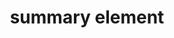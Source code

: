 ---
{
  "title": "summary element",
  "description": "The details element represents a disclosure widget from which the user can obtain additional information or controls. Note that per the HTML5 spec, headings are allowed in the summary element.",
  "category": "html",
  "keywords": [
    "summary element"
  ],
  "last_test_date": "2019-08-05",
  "test_results_url": "https://a11ysupport.io/tech/html/summary_element",
  "stats": {
    "dragon_win": {
      "chrome": {
        "88": "n"
      }
    },
    "jaws": {
      "chrome": {
        "88": "y"
      },
      "ie": {
        "11": "n"
      },
      "firefox": {
        "85": "y"
      }
    },
    "narrator": {
      "edge": {
        "88": "y"
      }
    },
    "nvda": {
      "chrome": {
        "88": "a"
      },
      "firefox": {
        "85": "y"
      }
    },
    "orca": {
      "firefox": {
        "85": "y"
      }
    },
    "talkback": {
      "and_chr": {
        "88": "y"
      }
    },
    "va_and": {
      "and_chr": {
        "88": "y"
      }
    },
    "vo_ios": {
      "ios_saf": {
        "14.4": "y"
      }
    },
    "vo_macos": {
      "safari": {
        "14.0.3": "y"
      }
    },
    "vc_ios": {
      "ios_saf": {
        "14.4": "a"
      }
    },
    "vc_macos": {
      "safari": {
        "14.0.3": "n"
      }
    },
    "wsr": {
      "edge": {
        "88": null
      },
      "chrome": {
        "88": "y"
      }
    }
  },
  "links": {
    "WHATWG HTML spec for the summary element": "https://html.spec.whatwg.org/multipage/interactive-elements.html#the-summary-element",
    "HTML AAM for the summary element": "https://w3c.github.io/html-aam/#el-summary"
  }
}
---